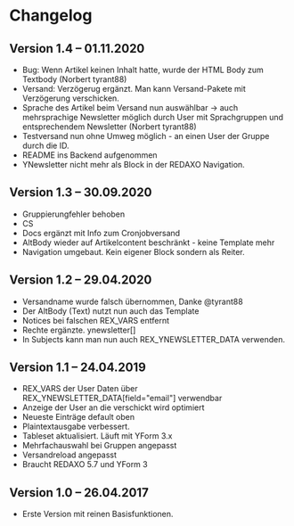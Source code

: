 Changelog
=========


Version 1.4 – 01.11.2020
--------------------------

* Bug: Wenn Artikel keinen Inhalt hatte, wurde der HTML Body zum Textbody (Norbert tyrant88)
* Versand: Verzögerug ergänzt. Man kann Versand-Pakete mit Verzögerung verschicken.
* Sprache des Artikel beim Versand nun auswählbar -> auch mehrsprachige Newsletter möglich durch User mit Sprachgruppen und entsprechendem Newsletter (Norbert tyrant88)
* Testversand nun ohne Umweg möglich - an einen User der Gruppe durch die ID.
* README ins Backend aufgenommen
* YNewsletter nicht mehr als Block in der REDAXO Navigation. 

Version 1.3 – 30.09.2020
--------------------------

* Gruppierungfehler behoben
* CS
* Docs ergänzt mit Info zum Cronjobversand
* AltBody wieder auf Artikelcontent beschränkt - keine Template mehr
* Navigation umgebaut. Kein eigener Block sondern als Reiter.

Version 1.2 – 29.04.2020
--------------------------

* Versandname wurde falsch übernommen, Danke @tyrant88
* Der AltBody (Text) nutzt nun auch das Template
* Notices bei falschen REX_VARS entfernt
* Rechte ergänzte. ynewsletter[]
* In Subjects kann man nun auch REX_YNEWSLETTER_DATA verwenden.

Version 1.1 – 24.04.2019
--------------------------

* REX_VARS der User Daten über REX_YNEWSLETTER_DATA[field="email"] verwendbar
* Anzeige der User an die verschickt wird optimiert
* Neueste Einträge default oben
* Plaintextausgabe verbessert.
* Tableset aktualisiert. Läuft mit YForm 3.x
* Mehrfachauswahl bei Gruppen angepasst
* Versandreload angepasst
* Braucht REDAXO 5.7 und YForm 3

Version 1.0 – 26.04.2017
--------------------------

* Erste Version mit reinen Basisfunktionen.
